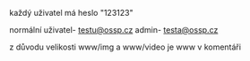 každý uživatel má heslo "123123"

normální uživatel- testu@ossp.cz
admin-             testa@ossp.cz

z důvodu velikosti www/img a www/video je www v komentáři
